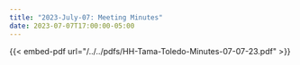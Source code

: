 ```yaml
---
title: "2023-July-07: Meeting Minutes"
date: 2023-07-07T17:00:00-05:00
--- 
```


{{< embed-pdf url="/../../pdfs/HH-Tama-Toledo-Minutes-07-07-23.pdf" >}}

